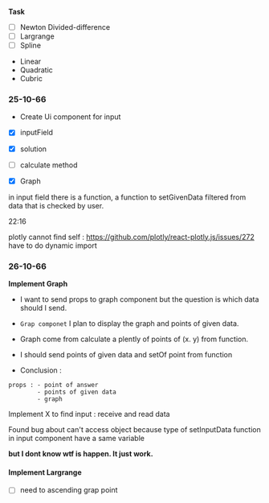 **Task**
- [ ] Newton Divided-difference
- [ ] Largrange
- [ ] Spline
- Linear 
- Quadratic
- Cubric

### 25-10-66
- Create Ui component for input
- [x] inputField
- [x] solution
- [ ] calculate method
- [x] Graph


in input field there is a function, a function to setGivenData filtered from data that is checked by user.

22:16

plotly cannot find self : https://github.com/plotly/react-plotly.js/issues/272
have to do dynamic import

### 26-10-66
**Implement Graph**
- I want to send props to graph component but the question is which data should I send.
- `Grap componet` I plan to display the graph and points of given data.
- Graph come from calculate a plently of points of (x. y) from function.
- I should send points of given data and setOf point from function

- Conclusion : 
```
props : - point of answer
        - points of given data
        - graph
```

Implement X to find input : receive and read data 

Found bug about can't access object because type of setInputData function in input component have a same variable

**but I dont know wtf is happen. It just work.**

#### Implement Largrange
- [ ] need to ascending grap point